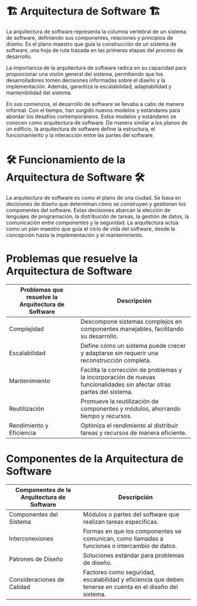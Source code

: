 # 🏗️ Arquitectura de Software 🏗️

La arquitectura de software representa la columna vertebral de un sistema de software, definiendo sus componentes, relaciones y principios de diseño. Es el plano maestro que guía la construcción de un sistema de software, una hoja de ruta trazada en las primeras etapas del proceso de desarrollo.

La importancia de la arquitectura de software radica en su capacidad para proporcionar una visión general del sistema, permitiendo que los desarrolladores tomen decisiones informadas sobre el diseño y la implementación. Además, garantiza la escalabilidad, adaptabilidad y mantenibilidad del sistema.

En sus comienzos, el desarrollo de software se llevaba a cabo de manera informal. Con el tiempo, han surgido nuevos modelos y estándares para abordar los desafíos contemporáneos. Estos modelos y estándares se conocen como arquitectura de software. De manera similar a los planos de un edificio, la arquitectura de software define la estructura, el funcionamiento y la interacción entre las partes del software.

# 🛠️ Funcionamiento de la Arquitectura de Software 🛠️

La arquitectura de software es como el plano de una ciudad. Se basa en decisiones de diseño que determinan cómo se construyen y gestionan los componentes del software. Estas decisiones abarcan la elección de lenguajes de programación, la distribución de tareas, la gestión de datos, la comunicación entre componentes y la seguridad. La arquitectura actúa como un plan maestro que guía el ciclo de vida del software, desde la concepción hasta la implementación y el mantenimiento.

# Problemas que resuelve la Arquitectura de Software

| Problemas que resuelve la Arquitectura de Software | Descripción                                                                                                            |
| -------------------------------------------------- | ---------------------------------------------------------------------------------------------------------------------- |
| Complejidad                                        | Descompone sistemas complejos en componentes manejables, facilitando su desarrollo.                                    |
| Escalabilidad                                      | Define cómo un sistema puede crecer y adaptarse sin requerir una reconstrucción completa.                              |
| Mantenimiento                                      | Facilita la corrección de problemas y la incorporación de nuevas funcionalidades sin afectar otras partes del sistema. |
| Reutilización                                      | Promueve la reutilización de componentes y módulos, ahorrando tiempo y recursos.                                       |
| Rendimiento y Eficiencia                           | Optimiza el rendimiento al distribuir tareas y recursos de manera eficiente.                                           |

# Componentes de la Arquitectura de Software

| Componentes de la Arquitectura de Software | Descripción                                                                                               |
| ------------------------------------------ | --------------------------------------------------------------------------------------------------------- |
| Componentes del Sistema                    | Módulos o partes del software que realizan tareas específicas.                                            |
| Interconexiones                            | Formas en que los componentes se comunican, como llamadas a funciones o intercambio de datos.             |
| Patrones de Diseño                         | Soluciones estándar para problemas de diseño.                                                             |
| Consideraciones de Calidad                 | Factores como seguridad, escalabilidad y eficiencia que deben tenerse en cuenta en el diseño del sistema. |
